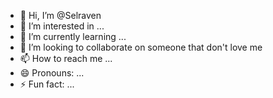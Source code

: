 - 👋 Hi, I’m @Selraven
- 👀 I’m interested in ...
- 🌱 I’m currently learning ...
- 💞️ I’m looking to collaborate on someone that don't love me
- 📫 How to reach me ...
- 😄 Pronouns: ...
- ⚡ Fun fact: ...

<!---
Selraven/Selraven is a ✨ special ✨ repository because its `README.md` (this file) appears on your GitHub profile.
You can click the Preview link to take a look at your changes.
--->
